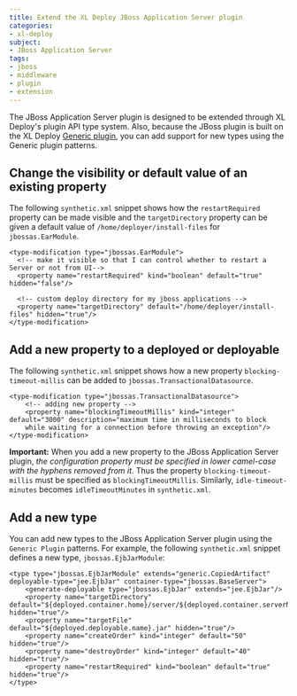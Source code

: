 ```yaml
---
title: Extend the XL Deploy JBoss Application Server plugin
categories:
- xl-deploy
subject:
- JBoss Application Server
tags:
- jboss
- middleware
- plugin
- extension
---
```


The JBoss Application Server plugin is designed to be extended through XL Deploy's plugin API type system. Also, because the JBoss plugin is built on the XL Deploy [Generic plugin](/xl-deploy/concept/introduction-to-the-xl-deploy-generic-plugin.html), you can add support for new types using the Generic plugin patterns. 

## Change the visibility or default value of an existing property

The following `synthetic.xml` snippet shows how the `restartRequired` property can be made visible and the `targetDirectory` property can be given a default value of `/home/deployer/install-files` for `jbossas.EarModule`.

	<type-modification type="jbossas.EarModule">
      <!-- make it visible so that I can control whether to restart a Server or not from UI-->
	  <property name="restartRequired" kind="boolean" default="true" hidden="false"/>
	  
	  <!-- custom deploy directory for my jboss applications -->
	  <property name="targetDirectory" default="/home/deployer/install-files" hidden="true"/>
	</type-modification>

## Add a new property to a deployed or deployable

The following `synthetic.xml` snippet shows how a new property `blocking-timeout-millis` can be added to `jbossas.TransactionalDatasource`.

	<type-modification type="jbossas.TransactionalDatasource">
        <!-- adding new property -->
        <property name="blockingTimeoutMillis" kind="integer" default="3000" description="maximum time in milliseconds to block 
        while waiting for a connection before throwing an exception"/>
	</type-modification>	

**Important:** When you add a new property to the JBoss Application Server plugin, _the configuration property must be specified in lower camel-case with the hyphens removed from it_. Thus the property `blocking-timeout-millis` must be specified as `blockingTimeoutMillis`. Similarly, `idle-timeout-minutes` becomes `idleTimeoutMinutes` in `synthetic.xml`.

## Add a new type

You can add new types to the JBoss Application Server plugin using the `Generic Plugin` patterns. For example, the following `synthetic.xml` snippet defines a new type, `jbossas.EjbJarModule`:

	<type type="jbossas.EjbJarModule" extends="generic.CopiedArtifact" deployable-type="jee.EjbJar" container-type="jbossas.BaseServer">
		<generate-deployable type="jbossas.EjbJar" extends="jee.EjbJar"/>
		<property name="targetDirectory" default="${deployed.container.home}/server/${deployed.container.serverName}/deploy" hidden="true"/>
		<property name="targetFile" default="${deployed.deployable.name}.jar" hidden="true"/>
		<property name="createOrder" kind="integer" default="50" hidden="true"/>
		<property name="destroyOrder" kind="integer" default="40" hidden="true"/>
		<property name="restartRequired" kind="boolean" default="true" hidden="true"/>
	</type>
